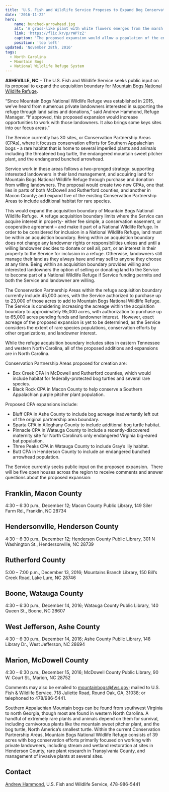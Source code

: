 ```yaml
---
title: 'U.S. Fish and Wildlife Service Proposes to Expand Bog Conservation in North Carolina'
date: '2016-11-22'
hero:
    name: bunched-arrowhead.jpg
    alt: 'A grass-like plant with white flowers emerges from the marsh.'
    link: 'https://flic.kr/p/rWP7zZ'
    caption: 'The proposed expansion would allow a population of the endangered bunched arrowhead to be conserved as part of Mountain Bogs National Wildlife Refuge. Photo by Gary Peeples, USFWS.'
    position: 'top left'
updated: 'November 28th, 2016'
tags:
  - North Carolina
  - Mountain Bogs
  - National Wildlife Refuge System
---
```

**ASHEVILLE, NC** – The U.S. Fish and Wildlife Service seeks public input on its proposal to expand the acquisition boundary for [Mountain Bogs National Wildlife Refuge](https://www.fws.gov/refuge/mountain_bogs/). 

“Since Mountain Bogs National Wildlife Refuge was established in 2015, we’ve heard from numerous private landowners interested in supporting the refuge through land sales and donations,” said Andrew Hammond, Refuge Manager. “If approved, this proposed expansion would increase opportunities to work with those landowners. It also brings some keys sites into our focus areas.”

The Service currently has 30 sites, or Conservation Partnership Areas (CPAs), where it focuses conservation efforts for Southern Appalachian bogs - a rare habitat that is home to several imperiled plants and animals including the threatened bog turtle, the endangered mountain sweet pitcher plant, and the endangered bunched arrowhead.

Service work in these areas follows a two-pronged strategy: supporting interested landowners in their land management, and acquiring land for Mountain Bogs National Wildlife Refuge through purchase and donation from willing landowners. The proposal would create two new CPAs, one that lies in parts of both McDowell and Rutherford counties, and another in Macon County; and expand five of the existing Conservation Partnership Areas to include additional habitat for rare species.

This would expand the acquisition boundary of Mountain Bogs National Wildlife Refuge.  A refuge acquisition boundary limits where the Service can acquire interest in property- either fee simple, a conservation easement, or cooperative agreement – and make it part of a National Wildlife Refuge. In order to be considered for inclusion in a National Wildlife Refuge, land must be within an acquisition boundary. Being within an acquisition boundary does not change any landowner rights or responsibilities unless and until a willing landowner decides to donate or sell all, part, or an interest in their property to the Service for inclusion in a refuge. Otherwise, landowners still manage their land as they always have and may sell to anyone they choose at any time. Being within an acquisition boundary provides willing and interested landowners the option of selling or donating land to the Service to become part of a National Wildlife Refuge if Service funding permits and both the Service and landowner are willing. 

The Conservation Partnership Areas within the refuge acquisition boundary currently include 45,000 acres, with the Service authorized to purchase up to 23,000 of those acres to add to Mountain Bogs National Wildlife Refuge. The Service is considering increasing the acreage within the acquisition boundary to approximately 95,000 acres, with authorization to purchase up to 65,000 acres pending funds and landowner interest.  However, exact acreage of the proposed expansion is yet to be determined, as the Service considers the extent of rare species populations, conservation efforts by other organizations, and landowner interest. 

While the refuge acquisition boundary includes sites in eastern Tennessee and western North Carolina, all of the proposed additions and expansions are in North Carolina.

Conservation Partnership Areas proposed for creation are: 

*   Box Creek CPA in McDowell and Rutherford counties, which would include habitat for federally-protected bog turtles and several rare species.
*   Black Rock CPA in Macon County to help conserve a Southern Appalachian purple pitcher plant population.

Proposed CPA expansions include:

*   Bluff CPA in Ashe County to include bog acreage inadvertently left out of the original partnership area boundary.
*   Sparta CPA in Alleghany County to include additional bog turtle habitat.
*   Pinnacle CPA in Watauga County to include a recently-discovered maternity site for North Carolina’s only endangered Virginia big-eared bat population.
*   Three Peaks CPA in Watauga County to include Gray’s lily habitat.
*   Butt CPA in Henderson County to include an endangered bunched arrowhead population.

The Service currently seeks public input on the proposed expansion.  There will be five open houses across the region to receive comments and answer questions about the proposed expansion:

## Franklin, Macon County

4:30 – 6:30 p.m., December 12; Macon County Public Library, 149 Siler Farm Rd., Franklin, NC 28734

## Hendersonville, Henderson County

4:30 – 6:30 p.m., December 12; Henderson County Public Library, 301 N Washington St., Hendersonville, NC 28739

## Rutherford County

5:00 – 7:00 p.m., December 13, 2016; Mountains Branch Library, 150 Bill’s Creek Road, Lake Lure, NC 28746

## Boone, Watauga County

4:30 – 6:30 p.m., December 14, 2016; Watauga County Public Library, 140 Queen St., Boone, NC 28607

## West Jefferson, Ashe County

4:30 – 6:30 p.m., December 14, 2016; Ashe County Public Library, 148 Library Dr., West Jefferson, NC 28694

## Marion, McDowell County

4:30 – 6:30 p.m., December 15, 2016; McDowell County Public Library, 90 W. Court St., Marion, NC 28752

Comments may also be emailed to mountainbogs@fws.gov; mailed to U.S. Fish & Wildlife Service, 718 Juliette Road, Round Oak, GA, 31038; or telephoned to 478/986-5441.

Southern Appalachian Mountain bogs can be found from southwest Virginia to north Georgia, though most are found in western North Carolina. A handful of extremely rare plants and animals depend on them for survival, including carnivorous plants like the mountain sweet pitcher plant, and the bog turtle, North America’s smallest turtle. Within the current Conservation Partnership Areas, Mountain Bogs National Wildlife Refuge consists of 39 acres with bog conservation efforts primarily focused on working with private landowners, including stream and wetland restoration at sites in Henderson County, rare plant research in Transylvania County, and management of invasive plants at several sites.

## Contact

[Andrew Hammond](mailto:andrew_hammond@fws.gov), U.S. Fish and Wildlife Service, 478-986-5441
